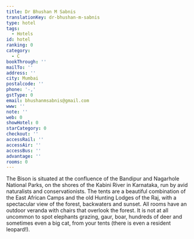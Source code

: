 ```yaml
---
title: Dr Bhushan M Sabnis
translationKey: dr-bhushan-m-sabnis
type: hotel
tags:
  - Hotels
id: hotel
ranking: 0
category:
  - C
bookThrough: ''
mailTo: ''
address: ''
city: Mumbai
postalcode: ''
phone: '-,'
gstType: 0
email: bhushanmsabnis@gmail.com
www: ''
note: ''
web: 0
showHotel: 0
starCategory: 0
checkout: ''
accessRail: ''
accessAir: ''
accessBus: ''
advantage: ''
rooms: 0
---
```







The Bison is situated at the confluence of the Bandipur and Nagarhole National Parks, on the shores of the Kabini River in Karnataka, run by avid naturalists and conservationists. The tents are a beautiful combination of the East African Camps and the old Hunting Lodges of the Raj, with a spectacular view of the forest, backwaters and sunset. All rooms have an outdoor veranda with chairs that overlook the forest. It is not at all uncommon to spot elephants grazing, gaur, boar, hundreds of deer and sometimes even a big cat, from your tents (there is even a resident leopard!).